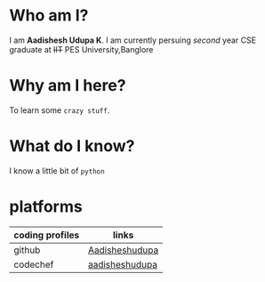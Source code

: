 # Who am I?
 I am **Aadishesh Udupa K**. I am currently persuing *second* year CSE graduate at ~~IIT~~ PES University,Banglore

# Why am I here?
 To learn some `crazy stuff`.
 
# What do I know?
 I know a little bit of `python`  
 
# platforms
coding profiles|links
-|-
github|[Aadisheshudupa](https://github.com/Aadisheshudupa)
codechef|[aadisheshudupa](https://www.codechef.com/users/aadisheshudupa)
